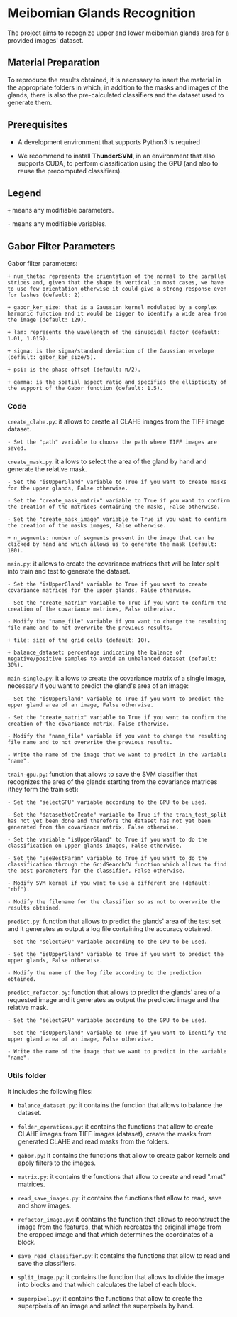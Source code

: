 # Meibomian Glands Recognition

The project aims to recognize upper and lower meibomian glands area for a provided images' dataset.

## Material Preparation

To reproduce the results obtained, it is necessary to insert the material in the appropriate folders in which, in addition to the masks and images of the glands, there is also the pre-calculated classifiers and the dataset used to generate them.

## Prerequisites

* A development environment that supports Python3 is required

* We recommend to install **ThunderSVM**, in an environment that also supports CUDA, to perform classification using the GPU (and also to reuse the precomputed classifiers).

## Legend

`+` means any modifiable parameters.

`-` means any modifiable variables.
		
## Gabor Filter Parameters

Gabor filter parameters:

	+ num_theta: represents the orientation of the normal to the parallel stripes and, given that the shape is vertical in most cases, we have to use few orientation otherwise it could give a strong response even for lashes (default: 2).
	
	+ gabor_ker_size: that is a Gaussian kernel modulated by a complex harmonic function and it would be bigger to identify a wide area from the image (default: 129).
	
	+ lam: represents the wavelength of the sinusoidal factor (default: 1.01, 1.015).
	
	+ sigma: is the sigma/standard deviation of the Gaussian envelope (default: gabor_ker_size/5).
	
	+ psi: is the phase offset (default: π/2).
	
	+ gamma: is the spatial aspect ratio and specifies the ellipticity of the support of the Gabor function (default: 1.5).


### Code

`create_clahe.py`: it allows to create all CLAHE images from the TIFF image dataset.
		 
	- Set the "path" variable to choose the path where TIFF images are saved.

`create_mask.py`: it allows to select the area of the gland by hand and generate the relative mask.
		 
	- Set the "isUpperGland" variable to True if you want to create masks for the upper glands, False otherwise.
	
	- Set the "create_mask_matrix" variable to True if you want to confirm the creation of the matrices containing the masks, False otherwise.
	
	- Set the "create_mask_image" variable to True if you want to confirm the creation of the masks images, False otherwise.
	
	+ n_segments: number of segments present in the image that can be clicked by hand and which allows us to generate the mask (default: 180).

`main.py`: it allows to create the covariance matrices that will be later split into train and test to generate the dataset.
		 
	- Set the "isUpperGland" variable to True if you want to create covariance matrices for the upper glands, False otherwise.
	
	- Set the "create_matrix" variable to True if you want to confirm the creation of the covariance matrices, False otherwise.
	
	- Modify the "name_file" variable if you want to change the resulting file name and to not overwrite the previous results.
	
	+ tile: size of the grid cells (default: 10).
	
	+ balance_dataset: percentage indicating the balance of negative/positive samples to avoid an unbalanced dataset (default: 30%).

`main-single.py`: it allows to create the covariance matrix of a single image, necessary if you want to predict the gland's area of an image:
	
	- Set the "isUpperGland" variable to True if you want to predict the upper gland area of an image, False otherwise.

	- Set the "create_matrix" variable to True if you want to confirm the creation of the covariance matrix, False otherwise.
	
	- Modify the "name_file" variable if you want to change the resulting file name and to not overwrite the previous results.
	
	- Write the name of the image that we want to predict in the variable "name". 
	
`train-gpu.py`: function that allows to save the SVM classifier that recognizes the area of the glands starting from the covariance matrices (they form the train set):

	- Set the "selectGPU" variable according to the GPU to be used.
	
	- Set the "datasetNotCreate" variable to True if the train_test_split has not yet been done and therefore the dataset has not yet been generated from the covariance matrix, False otherwise.
	
	- Set the variable "isUpperGland" to True if you want to do the classification on upper glands images, False otherwise.
	
	- Set the "useBestParam" variable to True if you want to do the classification through the GridSearchCV function which allows to find the best parameters for the classifier, False otherwise.
	
	- Modify SVM kernel if you want to use a different one (default: "rbf").
	
	- Modify the filename for the classifier so as not to overwrite the results obtained.
	
`predict.py`: function that allows to predict the glands' area of the test set and it generates as output a log file containing the accuracy obtained.

	- Set the "selectGPU" variable according to the GPU to be used.
	
	- Set the "isUpperGland" variable to True if you want to predict the upper glands, False otherwise.
	
	- Modify the name of the log file according to the prediction obtained.
	
`predict_refactor.py`: function that allows to predict the glands' area of a requested image and it generates as output the predicted image and the relative mask.

	- Set the "selectGPU" variable according to the GPU to be used.
	
	- Set the "isUpperGland" variable to True if you want to identify the upper gland area of an image, False otherwise.
    
    - Write the name of the image that we want to predict in the variable "name".

### Utils folder
  
It includes the following files:
	
* `balance_dataset.py`: it contains the function that allows to balance the dataset.

* `folder_operations.py`: it contains the functions that allow to create CLAHE images from TIFF images (dataset), create the masks from generated CLAHE and read masks from the folders.

* `gabor.py`: it contains the functions that allow to create gabor kernels and apply filters to the images.

* `matrix.py`: it contains the functions that allow to create and read ".mat" matrices.

* `read_save_images.py`: it contains the functions that allow to read, save and show images.

* `refactor_image.py`: it contains the function that allows to reconstruct the image from the features, that which recreates the original image from the cropped image and that which determines the coordinates of a block.

* `save_read_classifier.py`: it contains the functions that allow to read and save the classifiers.

* `split_image.py`: it contains the function that allows to divide the image into blocks and that which calculates the label of each block.

* `superpixel.py`: it contains the functions that allow to create the superpixels of an image and select the superpixels by hand.
